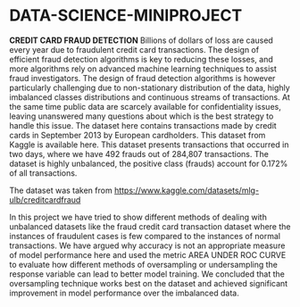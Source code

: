# DATA-SCIENCE-MINIPROJECT
**CREDIT CARD FRAUD  DETECTION**
Billions of dollars of loss are caused every year due to fraudulent credit card transactions. The design of efficient fraud detection algorithms is key to reducing these losses, and more algorithms rely on advanced machine learning techniques to assist fraud investigators. The design of fraud detection algorithms is however particularly challenging due to non-stationary distribution of the data, highly imbalanced classes distributions and continuous streams of transactions. At the same time public data are scarcely available for confidentiality issues, leaving unanswered many questions about which is the best strategy to handle this issue.
The dataset here contains transactions made by credit cards in September 2013 by European cardholders. This dataset from Kaggle is available here. This dataset presents transactions that occurred in two days, where we have 492 frauds out of 284,807 transactions. The dataset is highly unbalanced, the positive class (frauds) account for 0.172% of all transactions.

The dataset was taken from https://www.kaggle.com/datasets/mlg-ulb/creditcardfraud

In this project we have tried to show different methods of dealing with unbalanced datasets like the fraud credit card transaction dataset where the instances of fraudulent cases is few compared to the instances of normal transactions. We have argued why accuracy is not an appropriate measure of model performance here and used the metric AREA UNDER ROC CURVE to evaluate how different methods of oversampling or undersampling the response variable can lead to better model training. We concluded that the oversampling technique works best on the dataset and achieved significant improvement in model performance over the imbalanced data.

